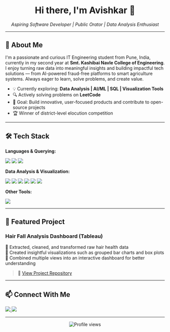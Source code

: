 <h1 align="center">Hi there, I'm Avishkar 👋</h1>

<p align="center">
  <em>Aspiring Software Developer | Public Orator | Data Analysis Enthusiast</em>
</p>

---

## 🚀 About Me

<p>
I'm a passionate and curious IT Engineering student from Pune, India, currently in my second year at 
<b>Smt. Kashibai Navle College of Engineering</b>.  
I enjoy turning raw data into meaningful insights and building impactful tech solutions — from AI-powered fraud-free platforms to smart agriculture systems. Always eager to learn, solve problems, and create value.
</p>

<ul>
  <li>💡 Currently exploring: <b>Data Analysis | AI/ML | SQL | Visualization Tools</b></li>
  <li>🔍 Actively solving problems on <b>LeetCode</b></li>
  <li>🎯 Goal: Build innovative, user-focused products and contribute to open-source projects</li>
  <li>🏆 Winner of district-level elocution competition</li>
</ul>

---

## 🛠 Tech Stack

**Languages & Querying:**  
<p>
  <img src="https://img.shields.io/badge/Python-3776AB?style=for-the-badge&logo=python&logoColor=white"/>
  <img src="https://img.shields.io/badge/SQL-4479A1?style=for-the-badge&logo=mysql&logoColor=white"/>
  <img src="https://img.shields.io/badge/R-276DC3?style=for-the-badge&logo=r&logoColor=white"/>
</p>

**Data Analysis & Visualization:**  
<p>
  <img src="https://img.shields.io/badge/Pandas-150458?style=for-the-badge&logo=pandas&logoColor=white"/>
  <img src="https://img.shields.io/badge/NumPy-013243?style=for-the-badge&logo=numpy&logoColor=white"/>
  <img src="https://img.shields.io/badge/Matplotlib-11557c?style=for-the-badge&logo=python&logoColor=white"/>
  <img src="https://img.shields.io/badge/Seaborn-007396?style=for-the-badge&logo=python&logoColor=white"/>
  <img src="https://img.shields.io/badge/Tableau-E97627?style=for-the-badge&logo=tableau&logoColor=white"/>
  <img src="https://img.shields.io/badge/Excel-217346?style=for-the-badge&logo=microsoft-excel&logoColor=white"/>
</p>

**Other Tools:**  
<p>
  <img src="https://img.shields.io/badge/Git-F05032?style=for-the-badge&logo=git&logoColor=white"/>
</p>

---

## 📂 Featured Project

### Hair Fall Analysis Dashboard (Tableau)
🔹 Extracted, cleaned, and transformed raw hair health data  
🔹 Created insightful visualizations such as grouped bar charts and box plots  
🔹 Combined multiple views into an interactive dashboard for better understanding  

> 📎 [View Project Repository](https://github.com/avishkar005/hair-analysis-dashboard)

---

## 📫 Connect With Me

<p>
  <a href="https://www.linkedin.com/in/avishkar-choundkar-a85765244">
    <img src="https://img.shields.io/badge/-LinkedIn-0077B5?style=for-the-badge&logo=linkedin&logoColor=white"/>
  </a>
  <a href="https://leetcode.com/u/avishkar005/">
    <img src="https://img.shields.io/badge/-LeetCode-FFA116?style=for-the-badge&logo=leetcode&logoColor=black"/>
  </a>
</p>

---

<p align="center">
  <img src="https://komarev.com/ghpvc/?username=avishkar005&label=Profile%20Views&color=0e75b6&style=flat" alt="Profile views"/>
</p>
